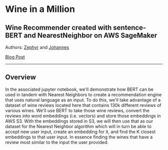 
# Wine in a Million

## Wine Recommender created with sentence-BERT and NearestNeighbor on AWS SageMaker

Authors: [Zephyr](https://github.com/JZHeadley) and [Johannes](https://jonaylor.xyz)

[Blog Post](https://google.com)

-----

## Overview

In the associated jupyter notebook, we'll demonstrate how BERT can be used in tandem with Nearest Neighbors to create a recommendation engine that uses natural language as an input. To do this, we'll take advantage of a dataset of wine reviews located here that contains 130k different reviews of various wines. We'll use BERT to take those wine reviews, convert the reviews into word embeddings (i.e. vectors) and store those embeddings in AWS S3. With the embeddings stored in S3, we will then use that as our dataset for the Nearest Neighbor algorithm which will in turn be able to accept new user input, create an embedding for it, and find the K closest embeddings to that user input. In essence finding the wines that have a review most similar to the input the user provided. 
